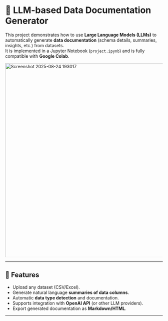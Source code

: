 
# 📄 LLM-based Data Documentation Generator

This project demonstrates how to use **Large Language Models (LLMs)** to automatically generate **data documentation** (schema details, summaries, insights, etc.) from datasets.  
It is implemented in a Jupyter Notebook (`project.ipynb`) and is fully compatible with **Google Colab**.


<img width="1598" height="619" alt="Screenshot 2025-08-24 193017" src="https://github.com/user-attachments/assets/c3f14649-99f3-4e0f-8113-b604dcde762f" />

---

## 🚀 Features
- Upload any dataset (CSV/Excel).
- Generate natural language **summaries of data columns**.
- Automatic **data type detection** and documentation.
- Supports integration with **OpenAI API** (or other LLM providers).
- Export generated documentation as **Markdown/HTML**.

---
